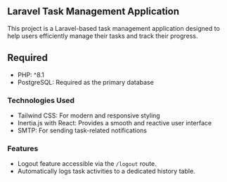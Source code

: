 ## Laravel Task Management Application

This project is a Laravel-based task management application designed to help users efficiently manage their tasks and track their progress.

## Required 
- PHP: ^8.1
- PostgreSQL: Required as the primary database

### Technologies Used
- Tailwind CSS: For modern and responsive styling
- Inertia.js with React: Provides a smooth and reactive user interface
- SMTP: For sending task-related notifications

### Features
- Logout feature accessible via the `/logout` route.
- Automatically logs task activities to a dedicated history table.
